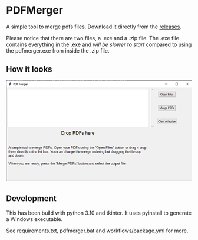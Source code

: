 # PDFMerger

A simple tool to merge pdfs files. Download it directly from the [releases](https://github.com/spapas/pdfmerger/releases/latest). 

Please notice that there are two files, a .exe and a .zip file. The .exe file contains everything in the .exe and *will be slower to start* compared to using the pdfmerger.exe from inside the .zip file.

## How it looks

![Screenshot](showme.png)

## Development

This has been build with python 3.10 and tkinter. It uses pyinstall to generate a Windows executable.

See requirements.txt, pdfmerger.bat and workflows/package.yml for more.
